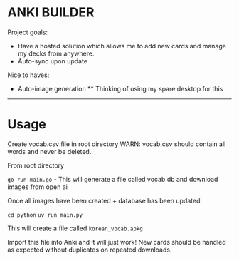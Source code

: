 # ANKI BUILDER

Project goals:

* Have a hosted solution which allows me to add new cards and manage my decks from anywhere.
* Auto-sync upon update

Nice to haves:
* Auto-image generation
** Thinking of using my spare desktop for this

---

# Usage

Create vocab.csv file in root directory
WARN: vocab.csv should contain all words and never be deleted.

From root directory

`go run main.go` - This will generate a file called vocab.db and download images from open ai

Once all images have been created + database has been updated

`cd python`
`uv run main.py`

This will create a file called `korean_vocab.apkg`

Import this file into Anki and it will just work! New cards should be handled as expected without duplicates on repeated downloads.
